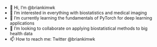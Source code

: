 - 👋 Hi, I’m @briankimwk
- 👀 I’m interested in everything with biostatistics and medical imaging
- 🌱 I’m currently learning the fundamentals of PyTorch for deep learning applications
- 💞️ I’m looking to collaborate on applying biostatistical methods to big health data
- 📫 How to reach me: Twitter @briankimwk 

<!---
briankimwk/briankimwk is a ✨ special ✨ repository because its `README.md` (this file) appears on your GitHub profile.
You can click the Preview link to take a look at your changes.
--->
